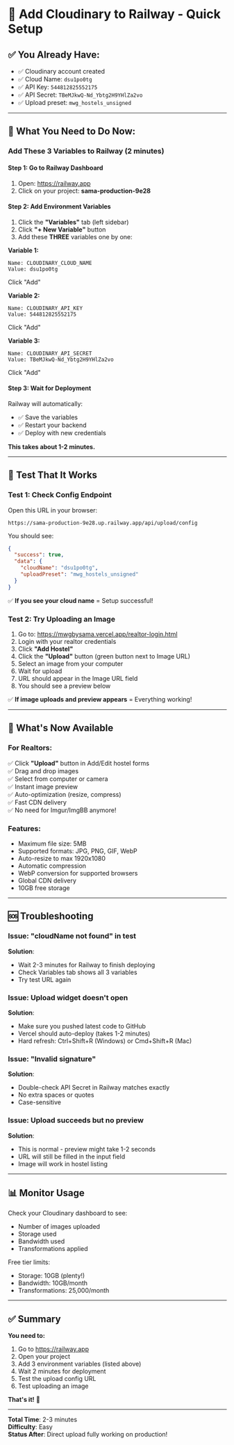 # 🚂 Add Cloudinary to Railway - Quick Setup

## ✅ You Already Have:

- ✅ Cloudinary account created
- ✅ Cloud Name: `dsu1po0tg`
- ✅ API Key: `544812825552175`
- ✅ API Secret: `TBeMJkwQ-Nd_Ybtg2H9YHlZa2vo`
- ✅ Upload preset: `mwg_hostels_unsigned`

---

## 🎯 What You Need to Do Now:

### Add These 3 Variables to Railway (2 minutes)

#### Step 1: Go to Railway Dashboard

1. Open: https://railway.app
2. Click on your project: **sama-production-9e28**

#### Step 2: Add Environment Variables

1. Click the **"Variables"** tab (left sidebar)
2. Click **"+ New Variable"** button
3. Add these **THREE** variables one by one:

**Variable 1:**
```
Name: CLOUDINARY_CLOUD_NAME
Value: dsu1po0tg
```
Click "Add"

**Variable 2:**
```
Name: CLOUDINARY_API_KEY
Value: 544812825552175
```
Click "Add"

**Variable 3:**
```
Name: CLOUDINARY_API_SECRET
Value: TBeMJkwQ-Nd_Ybtg2H9YHlZa2vo
```
Click "Add"

#### Step 3: Wait for Deployment

Railway will automatically:
- ✅ Save the variables
- ✅ Restart your backend
- ✅ Deploy with new credentials

**This takes about 1-2 minutes.**

---

## 🧪 Test That It Works

### Test 1: Check Config Endpoint

Open this URL in your browser:
```
https://sama-production-9e28.up.railway.app/api/upload/config
```

You should see:
```json
{
  "success": true,
  "data": {
    "cloudName": "dsu1po0tg",
    "uploadPreset": "mwg_hostels_unsigned"
  }
}
```

✅ **If you see your cloud name** = Setup successful!

### Test 2: Try Uploading an Image

1. Go to: https://mwgbysama.vercel.app/realtor-login.html
2. Login with your realtor credentials
3. Click **"Add Hostel"**
4. Click the **"Upload"** button (green button next to Image URL)
5. Select an image from your computer
6. Wait for upload
7. URL should appear in the Image URL field
8. You should see a preview below

✅ **If image uploads and preview appears** = Everything working!

---

## 🎉 What's Now Available

### For Realtors:

✅ Click **"Upload"** button in Add/Edit hostel forms  
✅ Drag and drop images  
✅ Select from computer or camera  
✅ Instant image preview  
✅ Auto-optimization (resize, compress)  
✅ Fast CDN delivery  
✅ No need for Imgur/ImgBB anymore!

### Features:

- Maximum file size: 5MB
- Supported formats: JPG, PNG, GIF, WebP
- Auto-resize to max 1920x1080
- Automatic compression
- WebP conversion for supported browsers
- Global CDN delivery
- 10GB free storage

---

## 🆘 Troubleshooting

### Issue: "cloudName not found" in test

**Solution**: 
- Wait 2-3 minutes for Railway to finish deploying
- Check Variables tab shows all 3 variables
- Try test URL again

### Issue: Upload widget doesn't open

**Solution**:
- Make sure you pushed latest code to GitHub
- Vercel should auto-deploy (takes 1-2 minutes)
- Hard refresh: Ctrl+Shift+R (Windows) or Cmd+Shift+R (Mac)

### Issue: "Invalid signature"

**Solution**:
- Double-check API Secret in Railway matches exactly
- No extra spaces or quotes
- Case-sensitive

### Issue: Upload succeeds but no preview

**Solution**:
- This is normal - preview might take 1-2 seconds
- URL will still be filled in the input field
- Image will work in hostel listing

---

## 📊 Monitor Usage

Check your Cloudinary dashboard to see:
- Number of images uploaded
- Storage used
- Bandwidth used
- Transformations applied

Free tier limits:
- Storage: 10GB (plenty!)
- Bandwidth: 10GB/month
- Transformations: 25,000/month

---

## ✅ Summary

**You need to:**
1. Go to https://railway.app
2. Open your project
3. Add 3 environment variables (listed above)
4. Wait 2 minutes for deployment
5. Test the upload config URL
6. Test uploading an image

**That's it!** 🎉

---

**Total Time**: 2-3 minutes  
**Difficulty**: Easy  
**Status After**: Direct upload fully working on production!
